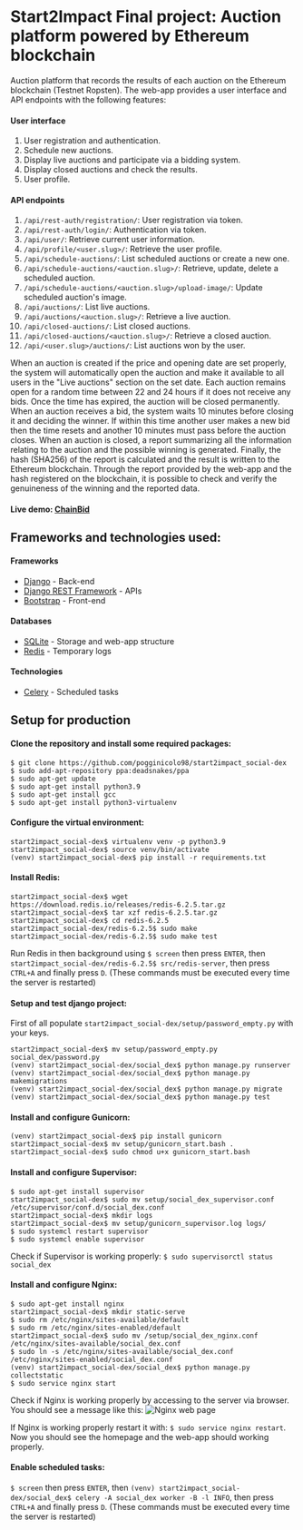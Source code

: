 # Start2Impact Final project: Auction platform powered by Ethereum blockchain
Auction platform that records the results of each auction on the Ethereum blockchain (Testnet Ropsten).
The web-app provides a user interface and API endpoints with the following features:

#### User interface
1) User registration and authentication.
2) Schedule new auctions.
3) Display live auctions and participate via a bidding system.
4) Display closed auctions and check the results.
5) User profile.

#### API endpoints
1) ```/api/rest-auth/registration/```: User registration via token.
2) ```/api/rest-auth/login/```: Authentication via token.
3) ```/api/user/```: Retrieve current user information.
4) ```/api/profile/<user.slug>/```: Retrieve the user profile.
5) ```/api/schedule-auctions/```: List scheduled auctions or create a new one.
6) ```/api/schedule-auctions/<auction.slug>/```: Retrieve, update, delete a scheduled auction.
7) ```/api/schedule-auctions/<auction.slug>/upload-image/```: Update scheduled auction's image.
8) ```/api/auctions/```: List live auctions.
9) ```/api/auctions/<auction.slug>/```: Retrieve a live auction.
10) ```/api/closed-auctions/```: List closed auctions.
11) ```/api/closed-auctions/<auction.slug>/```: Retrieve a closed auction.
12) ```/api/<user.slug>/auctions/```: List auctions won by the user.

When an auction is created if the price and opening date are set properly, the system will automatically open the auction
and make it available to all users in the "Live auctions" section on the set date.
Each auction remains open for a random time between 22 and 24 hours if it does not receive any bids.
Once the time has expired, the auction will be closed permanently.
When an auction receives a bid, the system waits 10 minutes before closing it and deciding the winner.
If within this time another user makes a new bid then the time resets and another 10 minutes must pass before the auction closes.
When an auction is closed, a report summarizing all the information relating to the auction and the possible winning is generated.
Finally, the hash (SHA256) of the report is calculated and the result is written to the Ethereum blockchain.
Through the report provided by the web-app and the hash registered on the blockchain, it is possible 
to check and verify the genuineness of the winning and the reported data.

#### Live demo: [ChainBid](http://13.37.247.221/)

## Frameworks and technologies used:
#### Frameworks
- [Django](https://docs.djangoproject.com/en/3.2/) - Back-end
- [Django REST Framework](https://www.django-rest-framework.org/) - APIs
- [Bootstrap](https://getbootstrap.com/docs/4.6/getting-started/introduction/) - Front-end

#### Databases
- [SQLite](https://sqlite.org/docs.html) - Storage and web-app structure
- [Redis](https://redis.io/documentation) - Temporary logs

#### Technologies
- [Celery](https://docs.celeryproject.org/en/stable/#) - Scheduled tasks

## Setup for production
#### Clone the repository and install some required packages:
```
$ git clone https://github.com/pogginicolo98/start2impact_social-dex
$ sudo add-apt-repository ppa:deadsnakes/ppa
$ sudo apt-get update
$ sudo apt-get install python3.9
$ sudo apt-get install gcc
$ sudo apt-get install python3-virtualenv
```

#### Configure the virtual environment:
```
start2impact_social-dex$ virtualenv venv -p python3.9
start2impact_social-dex$ source venv/bin/activate
(venv) start2impact_social-dex$ pip install -r requirements.txt
```

#### Install Redis:
```
start2impact_social-dex$ wget https://download.redis.io/releases/redis-6.2.5.tar.gz
start2impact_social-dex$ tar xzf redis-6.2.5.tar.gz
start2impact_social-dex$ cd redis-6.2.5
start2impact_social-dex/redis-6.2.5$ sudo make
start2impact_social-dex/redis-6.2.5$ sudo make test
```

Run Redis in then background using ```$ screen``` then press ```ENTER```, then ```start2impact_social-dex/redis-6.2.5$ src/redis-server```, then press ```CTRL+A``` and finally press ```D```. (These commands must be executed every time the server is restarted)

#### Setup and test django project:
First of all populate ```start2impact_social-dex/setup/password_empty.py``` with your keys.
```
start2impact_social-dex$ mv setup/password_empty.py social_dex/password.py
(venv) start2impact_social-dex/social_dex$ python manage.py runserver
(venv) start2impact_social-dex/social_dex$ python manage.py makemigrations
(venv) start2impact_social-dex/social_dex$ python manage.py migrate
(venv) start2impact_social-dex/social_dex$ python manage.py test
```

#### Install and configure Gunicorn:
```
(venv) start2impact_social-dex$ pip install gunicorn
start2impact_social-dex$ mv setup/gunicorn_start.bash .
start2impact_social-dex$ sudo chmod u+x gunicorn_start.bash
```

#### Install and configure Supervisor:
```
$ sudo apt-get install supervisor
start2impact_social-dex$ sudo mv setup/social_dex_supervisor.conf /etc/supervisor/conf.d/social_dex.conf
start2impact_social-dex$ mkdir logs
start2impact_social-dex$ mv setup/gunicorn_supervisor.log logs/
$ sudo systemcl restart supervisor
$ sudo systemcl enable supervisor
```
Check if Supervisor is working properly: ```$ sudo supervisorctl status social_dex```

#### Install and configure Nginx:
```
$ sudo apt-get install nginx
start2impact_social-dex$ mkdir static-serve
$ sudo rm /etc/nginx/sites-available/default
$ sudo rm /etc/nginx/sites-enabled/default
start2impact_social-dex$ sudo mv /setup/social_dex_nginx.conf /etc/nginx/sites-available/social_dex.conf
$ sudo ln -s /etc/nginx/sites-available/social_dex.conf /etc/nginx/sites-enabled/social_dex.conf
(venv) start2impact_social-dex/social_dex$ python manage.py collectstatic
$ sudo service nginx start
```
Check if Nginx is working properly by accessing to the server via browser. You should see a message like this:
![Nginx web page](.images/nginx.png)

If Nginx is working properly restart it with: ```$ sudo service nginx restart```. Now you should see the homepage and the web-app should working properly.

#### Enable scheduled tasks:
```$ screen``` then press ```ENTER```, then ```(venv) start2impact_social-dex/social_dex$ celery -A social_dex worker -B -l INFO```, then press ```CTRL+A``` and finally press ```D```. (These commands must be executed every time the server is restarted)
